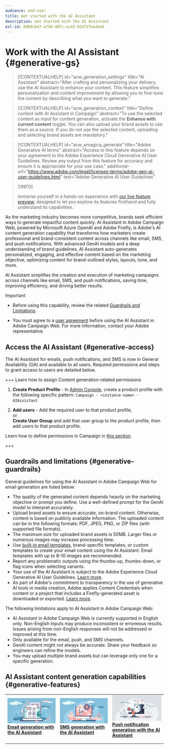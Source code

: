 ```yaml
---
audience: end-user
title: Get started with the AI Assistant
description: Get Started with the AI Assistant
exl-id: 0d00cb47-e740-407c-ac42-824f2fee44a6
---
```

# Work with the AI Assistant {#generative-gs}

>[!CONTEXTUALHELP]
>id="acw_generation_settings"
>title="AI Assistant"
>abstract="After crafting and personalizing your delivery, use the AI Assistant to enhance your content. This feature simplifies personalization and content improvement by allowing you to fine-tune the content by describing what you want to generate."

>[!CONTEXTUALHELP]
>id="acw_generation_context"
>title="Define context with AI Assistant in Campaign"
>abstract="To use the selected content as input for content generation, activate the **Enhance with current content** toggle. You can also upload your brand assets to use them as a source. If you do not use the selected content, uploading and selecting brand assets are mandatory."

>[!CONTEXTUALHELP]
>id="acw_emagica_generate"
>title="Adobe Generative AI terms"
>abstract="Access to this feature depends on your agreement to the Adobe Experience Cloud Generative AI User Guidelines. Review any output from this feature for accuracy and ensure it is appropriate for your use case."
>additional-url="https://www.adobe.com/legal/licenses-terms/adobe-gen-ai-user-guidelines.html" text="Adobe Generative AI User Guidelines"

>[!INFO]
>
>Immerse yourself in a hands-on experience with [our live feature preview](https://experienceleague.adobe.com/en/apps/journey-optimizer/ai-assistant-content-accelerator), designed to let you explore its features firsthand and fully understand its capabilities.

As the marketing industry becomes more competitive, brands seek efficient ways to generate impactful content quickly. AI Assistant in Adobe Campaign Web, powered by Microsoft Azure OpenAI and Adobe Firefly, is Adobe's AI content generation capability that transforms how marketers create professional and brand-consistent content across channels like email, SMS, and push notifications. With advanced GenAI models and a deep understanding of brand guidelines, AI Assistant auto-generates personalized, engaging, and effective content based on the marketing objective, optimizing content for brand-outlined styles, layouts, tone, and more.

AI Assistant simplifies the creation and execution of marketing campaigns across channels like email, SMS, and push notifications, saving time, improving efficiency, and driving better results.

>[!IMPORTANT]
>
>* Before using this capability, review the related [Guardrails and Limitations](#generative-guardrails).
>
>* You must agree to a [user agreement](https://www.adobe.com/legal/licenses-terms/adobe-dx-gen-ai-user-guidelines.html) before using the AI Assistant in Adobe Campaign Web. For more information, contact your Adobe representative.

## Access the AI Assistant {#generative-access}

The AI Assistant for emails, push notifications, and SMS is now in General Availability (GA) and available to all users. Required permissions and steps to grant access to users are detailed below.

+++ Learn how to assign Content generation-related permissions

1. **Create Product Profile** - In [Admin Console](https://stage.adminconsole.adobe.com/), create a product profile with the following specific pattern: 
    `Campaign - <instance-name> - AIAssistant`

1. **Add users** - Add the required user to that product profile,  
    or  
    **Create User Group** and add that user group to the product profile, then add users to that product profile.

Learn how to define permissions in Campaign in [this section](../get-started/permissions.md).

+++

## Guardrails and limitations {#generative-guardrails}

General guidelines for using the AI Assistant in Adobe Campaign Web for email generation are listed below:

* The quality of the generated content depends heavily on the marketing objective or prompt you define. Use a well-defined prompt for the GenAI model to interpret accurately.  
* Upload brand assets to ensure accurate, on-brand content. Otherwise, content is based on publicly available information. The uploaded content can be in the following formats: PDF, JPEG, PNG, or ZIP files (with supported file formats).  
* The maximum size for uploaded brand assets is 50MB. Larger files or numerous images may increase processing time.  
* Use [built-in email templates](../email/create-email-templates.md), brand-specific templates, or custom templates to create your email content using the AI Assistant. Email templates with up to 8–10 images are recommended.  
* Report any problematic outputs using the thumbs-up, thumbs-down, or flag icons when selecting variants.  
* Your use of the AI Assistant is subject to the Adobe Experience Cloud Generative AI User Guidelines. [Learn more](https://www.adobe.com/legal/licenses-terms/adobe-dx-gen-ai-user-guidelines.html).  
* As part of Adobe's commitment to transparency in the use of generative AI tools in media creation, Adobe applies Content Credentials when content or a project that includes a Firefly-generated asset is downloaded or exported. [Learn more](https://helpx.adobe.com/firefly/using/content-credentials.html).  

The following limitations apply to AI Assistant in Adobe Campaign Web:

* AI Assistant in Adobe Campaign Web is currently supported in English only. Non-English inputs may produce inconsistent or erroneous results. Issues arising from non-English responses will not be addressed or improved at this time.  
* Only available for the email, push, and SMS channels.  
* GenAI content might not always be accurate. Share your feedback so engineers can refine the models.  
* You may upload multiple brand assets but can leverage only one for a specific generation.  

## AI Assistant content generation capabilities {#generative-features}

<table style="table-layout:fixed"><tr style="border: 0;">
<td>
<a href="generative-content.md">
<img alt="[Email generation with AI Assistant]" src="assets/do-not-localize/text-genai.jpeg">
</a>
<div>
<a href="generative-content.md"><strong>Email generation with the AI Assistant</strong></a>
</div>
<p>
</td>
<td>
<a href="generative-sms.md">
<img alt="[SMS generation with AI Assistant]" src="assets/do-not-localize/image-genai.jpeg">
</a>
<div><a href="generative-sms.md"><strong>SMS generation with the AI Assistant</strong>
</div>
<p>
</td>
<td>
<a href="generative-push.md">
<img alt="[Push notification generation with AI Assistant]" src="assets/do-not-localize/email-genai.jpeg">
</a>
<div>
<a href="generative-push.md"><strong>Push notification generation with the AI Assistant</strong></a>
</div>
<p></td>
</tr></table>